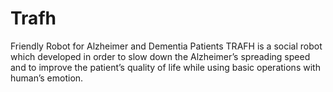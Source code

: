 # Trafh
Friendly Robot for Alzheimer and Dementia Patients
TRAFH is a social robot which developed in order to slow down the Alzheimer’s spreading speed and to improve the patient’s quality of life while using basic operations with human’s emotion. 
